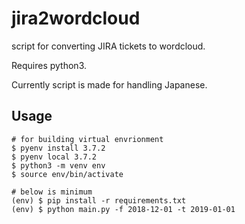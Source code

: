 # jira2wordcloud

script for converting JIRA tickets to wordcloud.

Requires python3.

Currently script is made for handling Japanese.

## Usage

```
# for building virtual envrionment
$ pyenv install 3.7.2
$ pyenv local 3.7.2
$ python3 -m venv env
$ source env/bin/activate

# below is minimum
(env) $ pip install -r requirements.txt
(env) $ python main.py -f 2018-12-01 -t 2019-01-01
```
